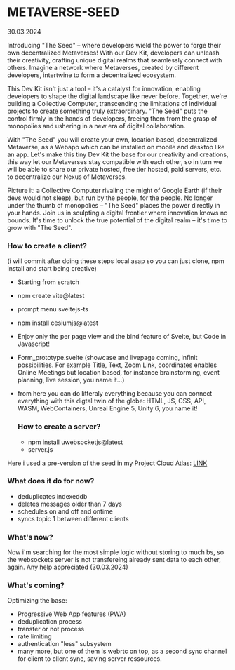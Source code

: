 # METAVERSE-SEED

30.03.2024

Introducing "The Seed" – where developers wield the power to forge their own decentralized Metaverses! With our Dev Kit, developers can unleash their creativity, crafting unique digital realms that seamlessly connect with others. Imagine a network where Metaverses, created by different developers, intertwine to form a decentralized ecosystem.

This Dev Kit isn't just a tool – it's a catalyst for innovation, enabling developers to shape the digital landscape like never before. Together, we're building a Collective Computer, transcending the limitations of individual projects to create something truly extraordinary. "The Seed" puts the control firmly in the hands of developers, freeing them from the grasp of monopolies and ushering in a new era of digital collaboration.

With "The Seed" you will create your own, location based, decentralized Metaverse, as a Webapp which can be installed on mobile and desktop like an app. 
Let's make this tiny Dev Kit the base for our creativity and creations, this way let our Metaverses stay compatible with each other, so in turn we will be able to share our private hosted, free tier hosted, paid servers, etc. to decentralize our Nexus of Metaverses.

Picture it: a Collective Computer rivaling the might of Google Earth (if their devs would not sleep), but run by the people, for the people. No longer under the thumb of monopolies – "The Seed" places the power directly in your hands. Join us in sculpting a digital frontier where innovation knows no bounds. It's time to unlock the true potential of the digital realm – it's time to grow with "The Seed".

### How to create a client?
(i will commit after doing these steps local asap so you can just clone, npm install and start being creative)

- Starting from scratch
- npm create vite@latest
- prompt menu sveltejs-ts
- npm install cesiumjs@latest
- Enjoy only the per page view and the bind feature of Svelte, but Code in Javascript!
- Form_prototype.svelte (showcase and livepage coming, infinit possibilities. For example Title, Text, Zoom Link, coordinates enables Online Meetings but location based, for instance brainstorming, event planning, live session, you name it...)
- from here you can do litteraly everything because you can connect everything with this digtal twin of the globe:
HTML, JS, CSS, API, WASM, WebContainers, Unreal Engine 5, Unity 6, you name it!


  ### How to create a server?
  - npm install uwebsocketjs@latest
  - server.js
 
Here i used a pre-version of the seed in my Project Cloud Atlas: [LINK](https://cloudatlas.com)


### What does it do for now?

- deduplicates indexeddb
- deletes messages older than 7 days
- schedules on and off and ontime
- syncs topic 1 between different clients

### What's now?
Now i'm searching for the most simple logic without storing to much bs, so the websockets server is not transfereing already sent data to each other, again.
Any help appreciated (30.03.2024)

### What's coming?
Optimizing the base:
- Progressive Web App features (PWA)
- deduplication process
- transfer or not process
- rate limiting
- authentication "less" subsystem
- many more, but one of them is webrtc on top, as a second sync channel for client to client sync, saving server ressources.
